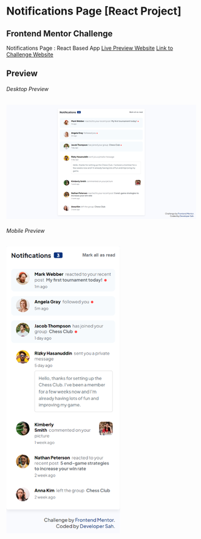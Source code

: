 # Notifications Page [React Project]

## Frontend Mentor Challenge
Notifications Page : React Based App
[Live Preview Website](https://react-notification-app.netlify.app/)
[Link to Challenge Website](https://www.frontendmentor.io/challenges/notifications-page-DqK5QAmKbC)

## Preview 
###### Desktop Preview
![Desktop Preview](public/images/preview/desktop.png)

###### Mobile Preview
![Mobile Preview](public/images/preview/mobile.png)
